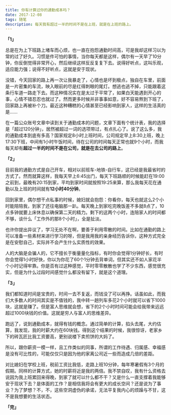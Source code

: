 ```yaml
---
title: 你有计算过你的通勤成本吗？
date: 2017-12-08
tags: 随笔
description: 每天我有超过一半的时间不是在上班，就是在上班的路上。
---
```


**「1」**

总是在为上下班路上堵车而心烦，也一直在抱怨通勤时间高，可是我却这样习以为常的过了好久。习惯是件可怕的事情，当你每天都是这样，偶尔有一天早了10分钟，你反倒觉得非常开心，然后继续这样反反复复下去。说得好听点，这叫乐观，适应能力强；说得不好听点，这就是安于现状。

没错，今天回家的路上再一次让我暴走了，心情也是坏到极点，独自在车里，前面是一片密集的车流，映入眼前的尽是红得刺眼的尾灯。想逃也逃不掉，只能跟着这条行车道一路走下去。而这种情况实在是太过于平常了，如果白天能遇到开心的事，心情不错忍忍也就过了。然而更多时候并非事事如意，好不容易熬到下班了，回家路上再被补个刀。最近这种糟糕的心情甚至已经影响到家人，这样的生活真的是......

在一篇公众账号文章中读到关于通勤成本的问题，文章下面有个统计表，我的选择是「超过120分钟」，居然被超过一词的选项带过，有点扎心了。说了这么多，我的通勤成本到底有多高？国家规定8小时上班时间，公司规定早上8:30上班，晚上17:30下班，中间有1小时午饭时间，待在公司的时间每天正常也就9个小时，而我每天却有**超过一半的时间不是在公司，就是在去公司的路上**。

**「2」**

目前我的通勤方式是自己开车，相对以前班车-地铁-自行车，这已经是我最省时的方式了。然而就算这样，我每天早上6:45出门，每天下班路顺的时候能赶在19:00之前到，最晚有20:15到家，平均到家时间就按照19:25来算，那么我每天花在通勤以及上班的时间就有**12小时40分钟**。

回到家里，偶尔想干点私事的时候，媳妇就会抱怨：你看你，每天也就这么2个小时能陪陪我，到家了还往电脑那一趴。每天晚上到家吃完晚饭差不多就8点了，10点多钟就要上床休息以确保第二天的精力。剩下的这两个小时，连陪家人的时间都不够，谈什么「工作外的那8个小时」，全是扯淡。

也许你提出异议了，学习无处不在啊，要善于利用零散的时间。比如在通勤的路上可以准备一些素材来进行学习的呀，但是我用我的亲身经历告诉你，这种方式完全是在安慰自己，实际并不会产生什么实质性的效果。

人的大脑是会骗人的，它不擅长于衡量量化指标，有时你会觉得1分钟好长，有时你会觉得1小时好快，你以为你花了60个1分钟去背单词，但其实还不如人家花半个小时记得牢靠。你是否有过这种感觉，平时零零散散也学了不少东西，感觉很充实，但是为什么过段时间感觉什么都没有留下，就是这个道理。

**「3」**

我们都知道时间是宝贵的，时间一去不复返，而钱没了可以再挣。话虽如此，而我们大多数人的时间其实是不值钱的，我中转一趟列车多花2个小时就可以省下1000块，这就是赚了。但是富人思维就会想，省下的2个小时时间可能会给我带来远远超过1000块钱的价值。这就是穷人与富人的思维差异。

跑远了，说到通勤成本，就得有钱的概念。通过简单的计算，掐头去尾，大约估算，我发现，我的时薪大约在60块钱。得到这个结果的时候，我很惊讶，老家乡下的砖瓦匠比我工资要高，更别说楼下卖煎饼的大妈了。

所以，跟你薪资一模一样，且工作类似的同事，所谓的工作待遇、归属感、幸福感是没有可比性的，可能仅仅只是因为他的家离公司近一些而造成几倍的差距。

对比媳妇在学校上班，税前工资比我低，走路上班10分钟，每年寒暑假有3个月的假期。同样的计算方式，她的时薪将近是我的两倍。我不禁自叹，我有什么资格去说因为我上班累回来得晚，到家了就可以什么都不干？又是什么一直支撑着我能够安于现状下去？是体面的工作？是相信我将会有更大的成长空间？还是说为了事业？为了梦想？不，不，这些空洞虚伪的承诺，无法平复我内心的烦躁与不甘，这不是我想要的生活状态。

**「完」**